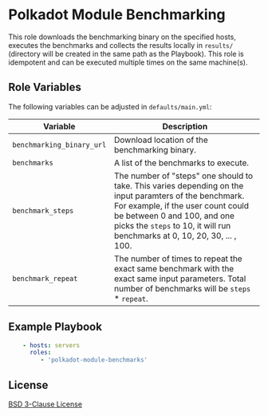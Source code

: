 # Polkadot Module Benchmarking

This role downloads the benchmarking binary on the specified hosts, executes the benchmarks and collects the results locally in `results/` (directory will be created in the same path as the Playbook). This role is idempotent and can be executed multiple times on the same machine(s).

## Role Variables

The following variables can be adjusted in `defaults/main.yml`:

|Variable|Description|
|-|-|
|`benchmarking_binary_url`|Download location of the benchmarking binary.|
|`benchmarks`|A list of the benchmarks to execute.|
|`benchmark_steps`|The number of "steps" one should to take. This varies depending on the input paramters of the benchmark. For example, if the user count could be between 0 and 100, and one picks the `steps` to 10, it will run benchmarks at 0, 10, 20, 30, ... , 100.|
|`benchmark_repeat`|The number of times to repeat the exact same benchmark with the exact same input parameters. Total number of benchmarks will be `steps` * `repeat`.|

## Example Playbook

```yml
    - hosts: servers
      roles:
         - 'polkadot-module-benchmarks'
```

## License

[BSD 3-Clause License](./LICENSE)
